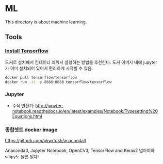 # ML
This directory is about machine learning.

## Tools
### [Install Tensorflow](https://tensorflowkorea.gitbooks.io/tensorflow-kr/content/g3doc/get_started/os_setup.html)

도커로 설치해서 컨테이너 띄워서 실행하는 방법을 추천한다. 도커 이미지 내에 jupyter가 이미 설치되어 있어서 편리하게 시작할 수 있음.
```sh
docker pull tensorflow/tensorflow
docker run -it -p 8888:8888 tensorflow/tensorflow
 ```

### Jupyter
- 수식 변환기: http://jupyter-notebook.readthedocs.io/en/latest/examples/Notebook/Typesetting%20Equations.html

### 종합셋트 docker image
https://github.com/okwrtdsh/anaconda3

Anaconda3, Jupyter Notebook, OpenCV3, TensorFlow and Keras2 넘파이와 scipy도 물론 있다!
